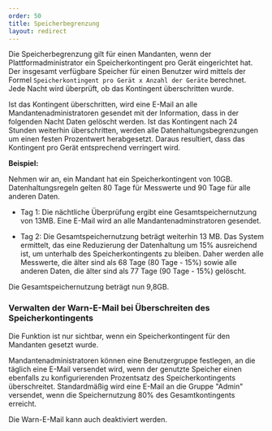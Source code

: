 ```yaml
---
order: 50
title: Speicherbegrenzung
layout: redirect
---
```



<a name="storageQuota"></a>

Die Speicherbegrenzung gilt für einen Mandanten, wenn der Plattformadministrator ein Speicherkontingent pro Gerät eingerichtet hat. Der insgesamt verfügbare Speicher für einen Benutzer wird mittels der Formel `Speicherkontingent pro Gerät x Anzahl der Geräte` berechnet. Jede Nacht wird überprüft, ob das Kontingent überschritten wurde.

Ist das Kontingent überschritten, wird eine E-Mail an alle Mandantenadministratoren gesendet mit der Information, dass in der folgenden Nacht Daten gelöscht werden. Ist das Kontingent nach 24 Stunden weiterhin überschritten, werden alle Datenhaltungsbegrenzungen um einen festen Prozentwert herabgesetzt. Daraus resultiert, dass das Kontingent pro Gerät entsprechend verringert wird.

**Beispiel:**

Nehmen wir an, ein Mandant hat ein Speicherkontingent von 10GB. Datenhaltungsregeln gelten 80 Tage für Messwerte und 90 Tage für alle anderen Daten.

*   Tag 1: Die nächtliche Überprüfung ergibt eine Gesamtspeichernutzung von 13MB. Eine E-Mail wird an alle Mandantenadminstratoren gesendet.

*   Tag 2: Die Gesamtspeichernutzung beträgt weiterhin 13 MB. Das System ermittelt, das eine Reduzierung der Datenhaltung um 15% ausreichend ist, um unterhalb des Speicherkontingents zu bleiben. Daher werden alle Messwerte, die älter sind als 68 Tage (80 Tage - 15%) sowie alle anderen Daten, die älter sind als 77 Tage (90 Tage - 15%) gelöscht.

Die Gesamtspeichernutzung beträgt nun 9,8GB.

### <a name="warningEmail"></a>Verwalten der Warn-E-Mail bei Überschreiten des Speicherkontingents

Die Funktion ist nur sichtbar, wenn ein Speicherkontingent für den Mandanten gesetzt wurde.

Mandantenadministratoren können eine Benutzergruppe festlegen, an die täglich eine E-Mail versendet wird, wenn der genutzte Speicher einen ebenfalls zu konfigurierenden Prozentsatz des Speicherkontingents überschreitet. Standardmäßig wird eine E-Mail an die Gruppe "Admin" versendet, wenn die Speichernutzung 80% des Gesamtkontingents erreicht.

Die Warn-E-Mail kann auch deaktiviert werden.